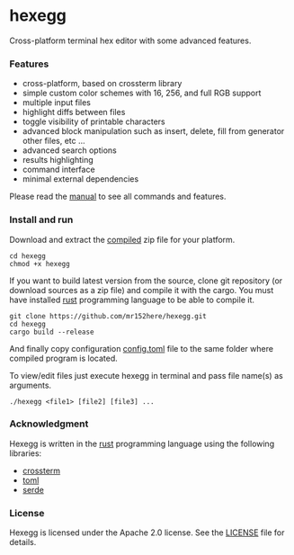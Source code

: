 # hexegg

Cross-platform terminal hex editor with some advanced features.

### Features

- cross-platform, based on crossterm library
- simple custom color schemes with 16, 256, and full RGB support
- multiple input files
- highlight diffs between files
- toggle visibility of printable characters
- advanced block manipulation such as insert, delete, fill from generator other files, etc ...
- advanced search options
- results highlighting
- command interface
- minimal external dependencies

Please read the [manual](docs/MANUAL.md) to see all commands and features. 

### Install and run

Download and extract the [compiled](https://github.com/mr152here/hexegg/releases) zip file for your platform.

```
cd hexegg
chmod +x hexegg
```

If you want to build latest version from the source, clone git repository (or download sources as a zip file) and compile it with the cargo. You must have installed [rust](https://www.rust-lang.org) programming language to be able to compile it.

```
git clone https://github.com/mr152here/hexegg.git
cd hexegg
cargo build --release
```

And finally copy configuration [config.toml](config.toml) file to the same folder where compiled program is located.

To view/edit files just execute hexegg in terminal and pass file name(s) as arguments.

```
./hexegg <file1> [file2] [file3] ...
```

### Acknowledgment

Hexegg is written in the [rust](https://www.rust-lang.org) programming language using the following libraries:
- [crossterm](https://github.com/crossterm-rs/crossterm)
- [toml](https://github.com/toml-rs/toml)
- [serde](https://serde.rs/)

### License

Hexegg is licensed under the Apache 2.0 license. See the [LICENSE](LICENSE) file for details.
